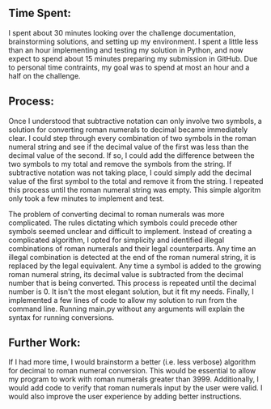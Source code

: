## Time Spent:
I spent about 30 minutes looking over the challenge documentation, brainstorming solutions, and setting up my environment. I spent a little less than an hour implementing and testing my solution in Python, and now expect to spend about 15 minutes preparing my submission in GitHub. Due to personal time contraints, my goal was to spend at most an hour and a half on the challenge.
## Process:
Once I understood that subtractive notation can only involve two symbols, a solution for converting roman numerals to decimal became immediately clear. I could step through every combination of two symbols in the roman numeral string and see if the decimal value of the first was less than the decimal value of the second. If so, I could add the difference between the two symbols to my total and remove the symbols from the string. If subtractive notation was not taking place, I could simply add the decimal value of the first symbol to the total and remove it from the string. I repeated this process until the roman numeral string was empty. This simple algoritm only took a few minutes to implement and test.

The problem of converting decimal to roman numerals was more complicated. The rules dictating which symbols could precede other symbols seemed unclear and difficult to implement. Instead of creating a complicated algorithm, I opted for simplicity and identified illegal combinations of roman numerals and their legal counterparts. Any time an illegal combination is detected at the end of the roman numeral string, it is replaced by the legal equivalent. Any time a symbol is added to the growing roman numeral string, its decimal value is subtracted from the decimal number that is being converted. This process is repeated until the decimal number is 0. It isn't the most elegant solution, but it fit my needs.
Finally, I implemented a few lines of code to allow my solution to run from the command line. Running main.py without any arguments will explain the syntax for running conversions.
## Further Work:
If I had more time, I would brainstorm a better (i.e. less verbose) algorithm for decimal to roman numeral conversion. This would be essential to allow my program to work with roman numerals greater than 3999. Additionally, I would add code to verify that roman numerals input by the user were valid. I would also improve the user experience by adding better instructions.
